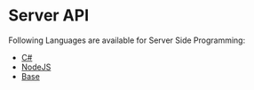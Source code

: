 # Server API

Following Languages are available for Server Side Programming:
* [C#](docs/ServerAPI/csharp.md)
* [NodeJS](docs/ServerAPI/nodejs.md)
* [Base](docs/ServerAPI/base.md)
